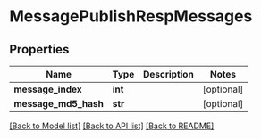 # MessagePublishRespMessages

## Properties
Name | Type | Description | Notes
------------ | ------------- | ------------- | -------------
**message_index** | **int** |  | [optional] 
**message_md5_hash** | **str** |  | [optional] 

[[Back to Model list]](../README.md#documentation-for-models) [[Back to API list]](../README.md#documentation-for-api-endpoints) [[Back to README]](../README.md)

